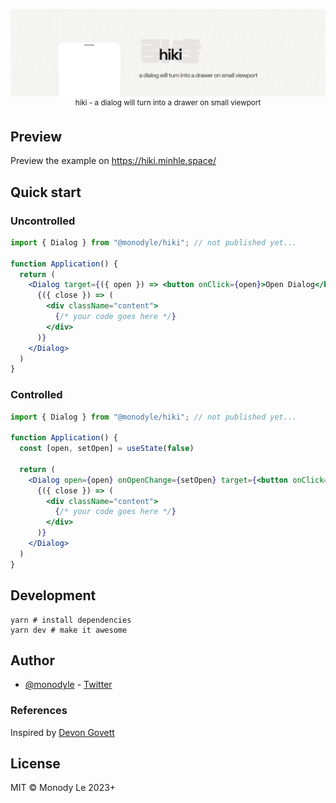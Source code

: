 <p align="center">
	<a href="https://hiki.minhle.space/">
		<img src="./preview.png" />
	</a>
	<br />
	<sup class="right">hiki - a dialog will turn into a drawer on small viewport</sup>
</p>

## Preview

Preview the example on https://hiki.minhle.space/

## Quick start

### Uncontrolled

```jsx
import { Dialog } from "@monodyle/hiki"; // not published yet...

function Application() {
  return (
    <Dialog target={({ open }) => <button onClick={open}>Open Dialog</button>}>
      {({ close }) => (
        <div className="content">
          {/* your code goes here */}
        </div>
      )}
    </Dialog>
  )
}
```

### Controlled

```jsx
import { Dialog } from "@monodyle/hiki"; // not published yet...

function Application() {
  const [open, setOpen] = useState(false)

  return (
    <Dialog open={open} onOpenChange={setOpen} target={<button onClick={() => setOpen(true)}>Open Dialog</button>}>
      {({ close }) => (
        <div className="content">
          {/* your code goes here */}
        </div>
      )}
    </Dialog>
  )
}
```

## Development

```
yarn # install dependencies
yarn dev # make it awesome
```

## Author

- [@monodyle](https://github.com/monodyle/) - [Twitter](https://twitter.com/monodyle)

### References

Inspired by [Devon Govett](https://twitter.com/devongovett)

## License

MIT © Monody Le 2023+
